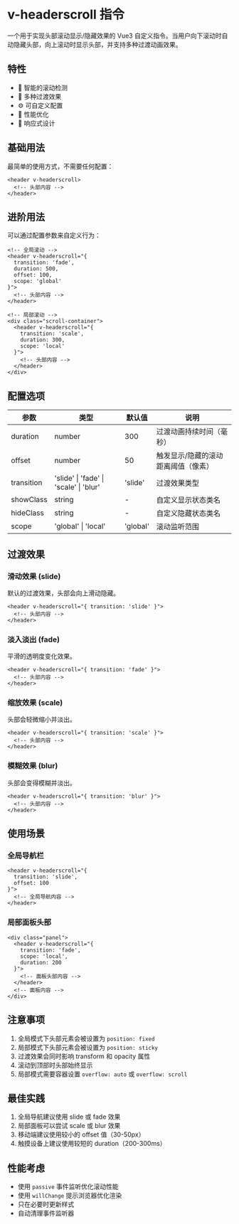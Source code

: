 # v-headerscroll 指令

一个用于实现头部滚动显示/隐藏效果的 Vue3 自定义指令。当用户向下滚动时自动隐藏头部，向上滚动时显示头部，并支持多种过渡动画效果。

## 特性

- 🎯 智能的滚动检测
- 🎨 多种过渡效果
- ⚙️ 可自定义配置
- 🚀 性能优化
- 📱 响应式设计

## 基础用法

最简单的使用方式，不需要任何配置：

```vue
<header v-headerscroll>
  <!-- 头部内容 -->
</header>
```

<BasicDemo/>

## 进阶用法

可以通过配置参数来自定义行为：

```vue
<!-- 全局滚动 -->
<header v-headerscroll="{
  transition: 'fade',
  duration: 500,
  offset: 100,
  scope: 'global'
}">
  <!-- 头部内容 -->
</header>

<!-- 局部滚动 -->
<div class="scroll-container">
  <header v-headerscroll="{
    transition: 'scale',
    duration: 300,
    scope: 'local'
  }">
    <!-- 头部内容 -->
  </header>
</div>
```

<AdvancedDemo/>

## 配置选项

| 参数 | 类型 | 默认值 | 说明 |
|------|------|--------|------|
| duration | number | 300 | 过渡动画持续时间（毫秒） |
| offset | number | 50 | 触发显示/隐藏的滚动距离阈值（像素） |
| transition | 'slide' \| 'fade' \| 'scale' \| 'blur' | 'slide' | 过渡效果类型 |
| showClass | string | - | 自定义显示状态类名 |
| hideClass | string | - | 自定义隐藏状态类名 |
| scope | 'global' \| 'local' | 'global' | 滚动监听范围 |

## 过渡效果

### 滑动效果 (slide)
默认的过渡效果，头部会向上滑动隐藏。

```vue
<header v-headerscroll="{ transition: 'slide' }">
  <!-- 头部内容 -->
</header>
```

### 淡入淡出 (fade)
平滑的透明度变化效果。

```vue
<header v-headerscroll="{ transition: 'fade' }">
  <!-- 头部内容 -->
</header>
```

### 缩放效果 (scale)
头部会轻微缩小并淡出。

```vue
<header v-headerscroll="{ transition: 'scale' }">
  <!-- 头部内容 -->
</header>
```

### 模糊效果 (blur)
头部会变得模糊并淡出。

```vue
<header v-headerscroll="{ transition: 'blur' }">
  <!-- 头部内容 -->
</header>
```

## 使用场景

### 全局导航栏
```vue
<header v-headerscroll="{ 
  transition: 'slide',
  offset: 100 
}">
  <!-- 全局导航内容 -->
</header>
```

### 局部面板头部
```vue
<div class="panel">
  <header v-headerscroll="{ 
    transition: 'fade',
    scope: 'local',
    duration: 200
  }">
    <!-- 面板头部内容 -->
  </header>
  <!-- 面板内容 -->
</div>
```

## 注意事项

1. 全局模式下头部元素会被设置为 `position: fixed`
2. 局部模式下头部元素会被设置为 `position: sticky`
3. 过渡效果会同时影响 transform 和 opacity 属性
4. 滚动到顶部时头部始终显示
5. 局部模式需要容器设置 `overflow: auto` 或 `overflow: scroll`

## 最佳实践

1. 全局导航建议使用 slide 或 fade 效果
2. 局部面板可以尝试 scale 或 blur 效果
3. 移动端建议使用较小的 offset 值（30-50px）
4. 触摸设备上建议使用较短的 duration（200-300ms）

## 性能考虑

- 使用 `passive` 事件监听优化滚动性能
- 使用 `willChange` 提示浏览器优化渲染
- 只在必要时更新样式
- 自动清理事件监听器

<script setup>
import BasicDemo from '../.vitepress/components/vHeaderScroll/BasicDemo.vue'
import AdvancedDemo from '../.vitepress/components/vHeaderScroll/AdvancedDemo.vue'
</script>
